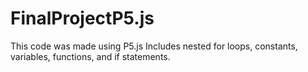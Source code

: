 # FinalProjectP5.js
This code was made using P5.js
Includes nested for loops, constants, variables, functions, and if statements.
